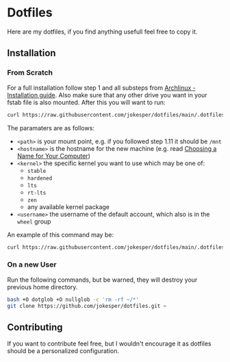 # Dotfiles
Here are my dotfiles, if you find anything usefull feel free to copy it.

## Installation
### From Scratch
For a full installation follow step 1 and all substeps from [Archlinux - Installation guide](https://wiki.archlinux.org/title/Installation_guide).
Also make sure that any other drive you want in your fstab file is also mounted.
After this you will want to run:
```bash
curl https://raw.githubusercontent.com/jokesper/dotfiles/main/.dotfiles/arch.sh | bash -s <path> <hostname> <kernel> <username>
```
The paramaters are as follows:
- `<path>` is your mount point, e.g. if you followed step 1.11 it should be `/mnt`
- `<hostname>` is the hostname for the new machine
    (e.g. read [Choosing a Name for Your Computer](https://datatracker.ietf.org/doc/html/rfc1178))
- `<kernel>` the specific kernel you want to use which may be one of:
    - `stable`
    - `hardened`
    - `lts`
    - `rt-lts`
    - `zen`
    - any available kernel package
- `<username>` the username of the default account, which also is in the `wheel` group

An example of this command may be:
```bash
curl https://raw.githubusercontent.com/jokesper/dotfiles/main/.dotfiles/arch.sh | bash -s /mnt my-new-computer stable "John Doe"
```

### On a new User
Run the following commands, but be warned, they will destroy your previous home directory.
```bash
bash +O dotglob +O nullglob -c 'rm -rf ~/*'
git clone https://github.com/jokesper/dotfiles.git ~
```

## Contributing
If you want to contribute feel free, but I wouldn't encourage it as dotfiles should be a personalized configuration.
